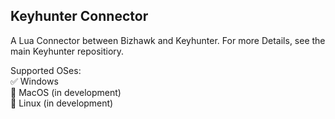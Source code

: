 Keyhunter Connector
-------------------

A Lua Connector between Bizhawk and Keyhunter. For more Details, see the main Keyhunter repositiory.

Supported OSes:  
✅ Windows  
🧪 MacOS (in development)  
🧪 Linux (in development)

